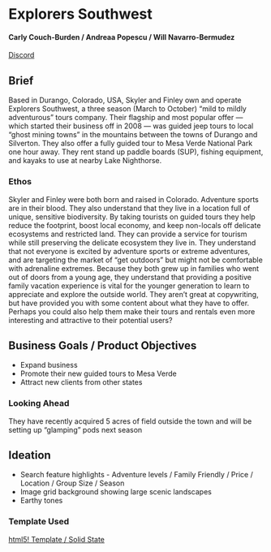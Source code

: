 # Explorers Southwest
#### Carly Couch-Burden / Andreaa Popescu / Will Navarro-Bermudez

[Discord](https://discord.gg/JkEgYx)

## Brief
Based in Durango, Colorado, USA, Skyler and Finley own and operate Explorers
Southwest, a three season (March to October) “mild to mildly adventurous” tours
company. Their flagship and most popular offer — which started their business off in
2008 — was guided jeep tours to local “ghost mining towns” in the mountains
between the towns of Durango and Silverton. They also offer a fully guided tour to
Mesa Verde National Park one hour away.
They rent stand up paddle boards (SUP), fishing equipment, and kayaks to use at
nearby Lake Nighthorse.

### Ethos
Skyler and Finley were both born and raised in Colorado. Adventure sports are in
their blood. They also understand that they live in a location full of unique, sensitive
biodiversity. By taking tourists on guided tours they help reduce the footprint, boost
local economy, and keep non-locals off delicate ecosystems and restricted land.
They can provide a service for tourism while still preserving the delicate ecosystem
they live in.
They understand that not everyone is excited by adventure sports or extreme
adventures, and are targeting the market of “get outdoors” but might not be
comfortable with adrenaline extremes.
Because they both grew up in families who went out of doors from a young age,
they understand that providing a positive family vacation experience is vital for the
younger generation to learn to appreciate and explore the outside world.
They aren’t great at copywriting, but have provided you with some content about
what they have to offer. Perhaps you could also help them make their tours and
rentals even more interesting and attractive to their potential users?

## Business Goals / Product Objectives
* Expand business
* Promote their new guided tours to Mesa Verde
* Attract new clients from other states

### Looking Ahead
They have recently acquired 5 acres of field outside the town and will be setting up
“glamping” pods next season

## Ideation
* Search feature highlights - Adventure levels / Family Friendly / Price / Location / Group Size / Season
* Image grid background showing large scenic landscapes
* Earthy tones 

### Template Used
[html5! Template / Solid State](https://html5up.net/solid-state)